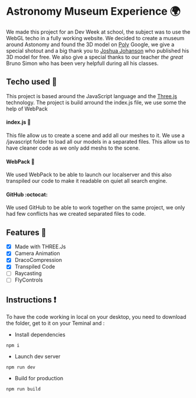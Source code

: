 # Astronomy Museum Experience :earth_africa:
We made this project for an Dev Week at school, the subject was to use the WebGL techo in a fully working website. 
We decided to create a museum around Astonomy and found the 3D model on  [Poly](https://poly.google.com) Google, we give a special shotout and a big thank you to [Joshua Johanson](https://www.google.com) who published his 3D model for free. We also give a special thanks to our teacher _the great_ Bruno Simon who has been very helpfull during all his classes.

## Techo used :wrench: 
This project is based around the JavaScript language and the [Three.js](https://github.com/mrdoob/three.js/) technology. The project is build arround the index.js file, we use some the help of WebPack

#### index.js :beginner:
This file allow us to create a scene and add all our meshes to it.
We use a /javascript folder to load all our models in a separated files. This allow us to have cleaner code as we only add meshs to the scene. 

#### WebPack :paperclip:
We used WebPack to be able to launch our localserver and this also transpiled our code to make it readable on quiet all search engine.

#### GitHub :octocat:
We used GitHub to be able to work together on the same project, we only had few conflicts has we created separated files to code.

## Features :milky_way:
* [x] Made with THREE.Js
* [x] Camera Animation
* [x] DracoCompression
* [x] Transpiled Code
* [ ] Raycasting
* [ ] FlyControls

## Instructions :exclamation:
To have the code working in local on your desktop, you need to download the folder, get to it on your Teminal and :


 * Install dependencies

 ```
 npm i
 ```

* Launch dev server

```
npm run dev
```

* Build for production

```
npm run build
```